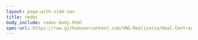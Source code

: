 ```yaml
---
layout: page-with-side-nav
title: redoc
body_include: redoc-body.html
spec-url: https://raw.githubusercontent.com/VNG-Realisatie/Haal-Centraal-BRK-bevragen/tree/v1.1.1/specificatie/genereervariant/openapi.yaml
---
```

<redoc spec-url='{{ page.spec-url}}'></redoc>